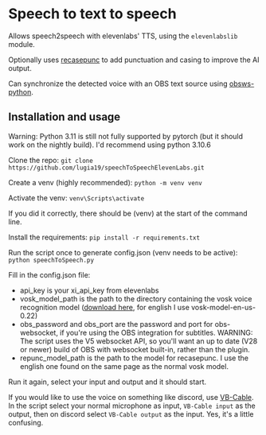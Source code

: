 # Speech to text to speech
Allows speech2speech with elevenlabs' TTS, using the `elevenlabslib` module.

Optionally uses [recasepunc](https://github.com/benob/recasepunc) to add punctuation and casing to improve the AI output.

Can synchronize the detected voice with an OBS text source using [obsws-python](https://pypi.org/project/obsws-python/).

## Installation and usage

Warning: Python 3.11 is still not fully supported by pytorch (but it should work on the nightly build). I'd recommend using python 3.10.6

Clone the repo: `git clone https://github.com/lugia19/speechToSpeechElevenLabs.git`

Create a venv (highly recommended): `python -m venv venv`

Activate the venv: `venv\Scripts\activate`

If you did it correctly, there should be (venv) at the start of the command line.

Install the requirements: `pip install -r requirements.txt`

Run the script once to generate config.json (venv needs to be active): `python speechToSpeech.py`

Fill in the config.json file:
- api_key is your xi_api_key from elevenlabs
- vosk_model_path is the path to the directory containing the vosk voice recognition model ([download here](https://alphacephei.com/vosk/models), for english I use vosk-model-en-us-0.22)
- obs_password and obs_port are the password and port for obs-websocket, if you're using the OBS integration for subtitles. WARNING: The script uses the V5 websocket API, so you'll want an up to date (V28 or newer) build of OBS with websocket built-in, rather than the plugin.
- repunc_model_path is the path to the model for recasepunc. I use the english one found on the same page as the normal vosk model.

Run it again, select your input and output and it should start.

If you would like to use the voice on something like discord, use [VB-Cable](https://vb-audio.com/Cable/). In the script select your normal microphone as input, `VB-Cable input` as the output, then on discord select `VB-Cable output` as the input. Yes, it's a little confusing.
